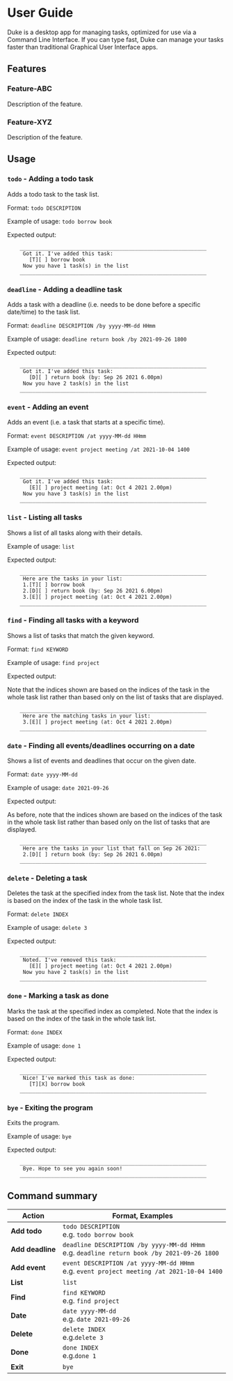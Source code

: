 # User Guide

Duke is a desktop app for managing tasks, optimized for use via a Command Line Interface. If you can type fast, Duke can
manage your tasks faster than traditional Graphical User Interface apps.

## Features

### Feature-ABC

Description of the feature.

### Feature-XYZ

Description of the feature.

## Usage

### `todo` - Adding a todo task

Adds a todo task to the task list.

Format: `todo DESCRIPTION`

Example of usage: `todo borrow book`

Expected output:

```
    ____________________________________________________________
     Got it. I've added this task:
       [T][ ] borrow book
     Now you have 1 task(s) in the list
    ____________________________________________________________
```

### `deadline` - Adding a deadline task

Adds a task with a deadline (i.e. needs to be done before a specific date/time) to the task list.

Format: `deadline DESCRIPTION /by yyyy-MM-dd HHmm`

Example of usage: `deadline return book /by 2021-09-26 1800`

Expected output:

```
    ____________________________________________________________
     Got it. I've added this task:
       [D][ ] return book (by: Sep 26 2021 6.00pm)
     Now you have 2 task(s) in the list
    ____________________________________________________________
```

### `event` - Adding an event

Adds an event (i.e. a task that starts at a specific time).

Format: `event DESCRIPTION /at yyyy-MM-dd HHmm`

Example of usage: `event project meeting /at 2021-10-04 1400`

Expected output:

```
    ____________________________________________________________
     Got it. I've added this task:
       [E][ ] project meeting (at: Oct 4 2021 2.00pm)
     Now you have 3 task(s) in the list
    ____________________________________________________________
```

### `list` - Listing all tasks

Shows a list of all tasks along with their details.

Example of usage: `list`

Expected output:

```
    ____________________________________________________________
     Here are the tasks in your list:
     1.[T][ ] borrow book
     2.[D][ ] return book (by: Sep 26 2021 6.00pm)
     3.[E][ ] project meeting (at: Oct 4 2021 2.00pm)
    ____________________________________________________________
```

### `find` - Finding all tasks with a keyword

Shows a list of tasks that match the given keyword.

Format: `find KEYWORD`

Example of usage: `find project`

Expected output:

Note that the indices shown are based on the indices of the task in the whole task list rather than based only on the
list of tasks that are displayed.

```
    ____________________________________________________________
     Here are the matching tasks in your list:
     3.[E][ ] project meeting (at: Oct 4 2021 2.00pm)
    ____________________________________________________________
```

### `date` - Finding all events/deadlines occurring on a date

Shows a list of events and deadlines that occur on the given date.

Format: `date yyyy-MM-dd`

Example of usage: `date 2021-09-26`

Expected output:

As before, note that the indices shown are based on the indices of the task in the whole task list rather than based
only on the list of tasks that are displayed.

```
    ____________________________________________________________
     Here are the tasks in your list that fall on Sep 26 2021:
     2.[D][ ] return book (by: Sep 26 2021 6.00pm)
    ____________________________________________________________
```

### `delete` - Deleting a task

Deletes the task at the specified index from the task list. Note that the index is based on the index of the task in the
whole task list.

Format: `delete INDEX`

Example of usage: `delete 3`

Expected output:

```
    ____________________________________________________________
     Noted. I've removed this task:
       [E][ ] project meeting (at: Oct 4 2021 2.00pm)
     Now you have 2 task(s) in the list
    ____________________________________________________________
```

### `done` - Marking a task as done

Marks the task at the specified index as completed. Note that the index is based on the index of the task in the whole
task list.

Format: `done INDEX`

Example of usage: `done 1`

Expected output:

```
    ____________________________________________________________
     Nice! I've marked this task as done:
       [T][X] borrow book
    ____________________________________________________________
```

### `bye` - Exiting the program

Exits the program.

Example of usage: `bye`

Expected output:

```
    ____________________________________________________________
     Bye. Hope to see you again soon!
    ____________________________________________________________
```

## Command summary

Action | Format, Examples
--------|------------------
**Add todo** | `todo DESCRIPTION`<br>e.g. `todo borrow book`
**Add deadline** | `deadline DESCRIPTION /by yyyy-MM-dd HHmm`<br>e.g. `deadline return book /by 2021-09-26 1800`
**Add event** | `event DESCRIPTION /at yyyy-MM-dd HHmm`<br>e.g. `event project meeting /at 2021-10-04 1400`
**List** | `list`
**Find** | `find KEYWORD`<br>e.g. `find project`
**Date** | `date yyyy-MM-dd`<br>e.g. `date 2021-09-26`
**Delete** | `delete INDEX`<br>e.g.`delete 3`
**Done** | `done INDEX`<br>e.g.`done 1`
**Exit** | `bye`
